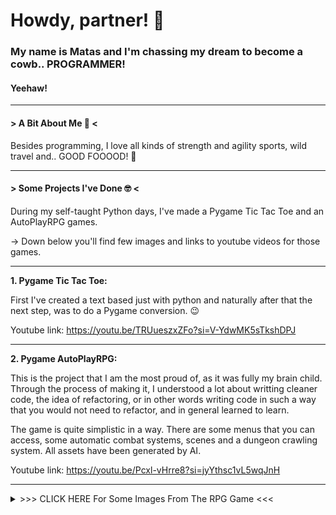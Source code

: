 # Howdy, partner! :cowboy_hat_face:

### My name is Matas and I'm chassing my dream to become a cowb.. PROGRAMMER!
#### Yeehaw!
___
#### > A Bit About Me :disguised_face: <

Besides programming, I love all kinds of strength and agility sports, wild travel and..
GOOD FOOOOD! :hand_over_mouth:

___
#### > Some Projects I've Done :nerd_face: <


During my self-taught Python days, I've made a Pygame Tic Tac Toe and an AutoPlayRPG games.

-> Down below you'll find few images and links to youtube videos for those games.
___
**1. Pygame Tic Tac Toe:**
   
   First I've created a text based just with python and naturally after that the next step,
   was to do a Pygame conversion. :wink:

   Youtube link:
       https://youtu.be/TRUueszxZFo?si=V-YdwMK5sTkshDPJ
___
**2. Pygame AutoPlayRPG:**

   This is the project that I am the most proud of, as it was fully my brain child.
   Through the process of making it, I understood a lot about writting cleaner code,
   the idea of refactoring, or in other words writing code in such a way that you would
   not need to refactor, and in general learned to learn.

   The game is quite simplistic in a way. There are some menus that you can access, some
   automatic combat systems, scenes and a dungeon crawling system. All assets have been
   generated by AI.

   Youtube link:
       https://youtu.be/Pcxl-vHrre8?si=jyYthsc1vL5wqJnH

___
<details>
<summary>>>> CLICK HERE For Some Images From The RPG Game <<<</summary>
   <img src="https://github.com/Boston-Crab/Boston-Crab/blob/main/assets/imgs/0.png"
     alt="Avatar"
     style="float: left; margin-right: 5px;"
   width="200"
   height="400"/>
   <img src="https://github.com/Boston-Crab/Boston-Crab/blob/main/assets/imgs/1.png"
     alt="Avatar"
     style="float: left; margin-right: 5px;"
   width="200"
   height="400"/>
   <img src="https://github.com/Boston-Crab/Boston-Crab/blob/main/assets/imgs/2.png"
     alt="Avatar"
     style="float: left; margin-right: 5px;"
   width="200"
   height="400"/>
   <img src="https://github.com/Boston-Crab/Boston-Crab/blob/main/assets/imgs/4.png"
     alt="Avatar"
     style="float: left; margin-right: 5px;"
   width="200"
   height="400"/>
</details>
<!--
**Boston-Crab/Boston-Crab** is a ✨ _special_ ✨ repository because its `README.md` (this file) appears on your GitHub profile.

Here are some ideas to get you started:

- 🔭 I’m currently working on ...
- 🌱 I’m currently learning ...
- 👯 I’m looking to collaborate on ...
- 🤔 I’m looking for help with ...
- 💬 Ask me about ...
- 📫 How to reach me: ...
- 😄 Pronouns: ...
- ⚡ Fun fact: ...
-->
